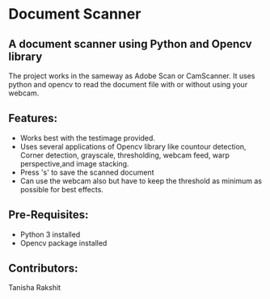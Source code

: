 # Document Scanner 
## A document scanner using Python and Opencv library
The project works in the sameway as Adobe Scan or CamScanner. It uses python and opencv to read the document file with or without using your webcam.

## Features:
* Works best with the testimage provided.
* Uses several applications of Opencv library like countour detection, Corner detection, grayscale, thresholding, webcam feed, warp perspective,and image stacking.
* Press 's' to save the scanned document
* Can use the webcam also but have to keep the threshold as minimum as possible for best effects.

## Pre-Requisites:
* Python 3 installed
* Opencv package installed

## Contributors:
Tanisha Rakshit
